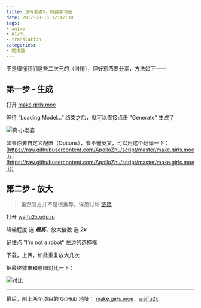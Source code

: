 ```yaml
---
title: 没有老婆X，机器学习造
date: 2017-08-15 12:47:30
tags:
- anime
- AI/ML
- translation
categories:
- 瞎捣鼓
---
```


不是很懂我们这些二次元的（滑稽），但好东西要分享，方法如下——

<!-- more -->

## 第一步 - 生成

打开 [make.girls.moe](http://make.girls.moe/#/)

等待 “Loading Model...” 结束之后，就可以直接点击 "Generate" 生成了

![真·小老婆](https://wx3.sinaimg.cn/large/9b6450acly1fikc00za7sj203k03kjs5.jpg)

如果你要自定义配置（Options），看不懂英文，可以用这个翻译一下：[https://raw.githubusercontent.com/ApolloZhu/script/master/make.girls.moe.js](https://raw.githubusercontent.com/ApolloZhu/script/master/make.girls.moe.js)

## 第二步 - 放大

> 虽然官方并不是很推荐，详见讨论 [链接](https://github.com/makegirlsmoe/makegirls.moe_web/issues/3)

打开 [waifu2x.udp.jp](http://waifu2x.udp.jp/)

降噪程度 选 ***最高***，放大倍数 选 ***2x***

记住点 "I'm not a robot" 左边的选择框

下载，上传，如此重复放大几次

把最终效果和原图对比一下：

![对比](https://wx2.sinaimg.cn/large/9b6450acly1fikc01isy1j20zk0hr168.jpg)

----

最后，附上两个项目的 GitHub 地址： [make.girls.moe](https://github.com/makegirlsmoe)，[waifu2x](https://github.com/nagadomi/waifu2x)


